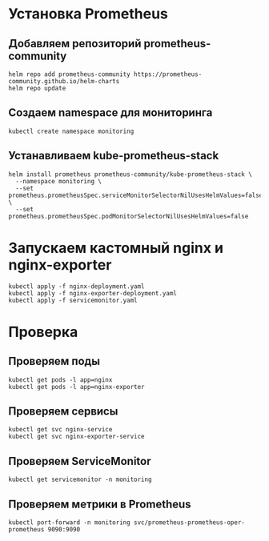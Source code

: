 # Установка Prometheus

## Добавляем репозиторий prometheus-community

```
helm repo add prometheus-community https://prometheus-community.github.io/helm-charts
helm repo update
```
## Создаем namespace для мониторинга
```kubectl create namespace monitoring```

## Устанавливаем kube-prometheus-stack
```
helm install prometheus prometheus-community/kube-prometheus-stack \
  --namespace monitoring \
  --set prometheus.prometheusSpec.serviceMonitorSelectorNilUsesHelmValues=false \
  --set prometheus.prometheusSpec.podMonitorSelectorNilUsesHelmValues=false
```

# Запускаем кастомный nginx и nginx-exporter 

```
kubectl apply -f nginx-deployment.yaml
kubectl apply -f nginx-exporter-deployment.yaml
kubectl apply -f servicemonitor.yaml
```

# Проверка


## Проверяем поды
```
kubectl get pods -l app=nginx
kubectl get pods -l app=nginx-exporter
```

## Проверяем сервисы
```
kubectl get svc nginx-service
kubectl get svc nginx-exporter-service
```
## Проверяем ServiceMonitor
```kubectl get servicemonitor -n monitoring```

## Проверяем метрики в Prometheus
```
kubectl port-forward -n monitoring svc/prometheus-prometheus-oper-prometheus 9090:9090
```